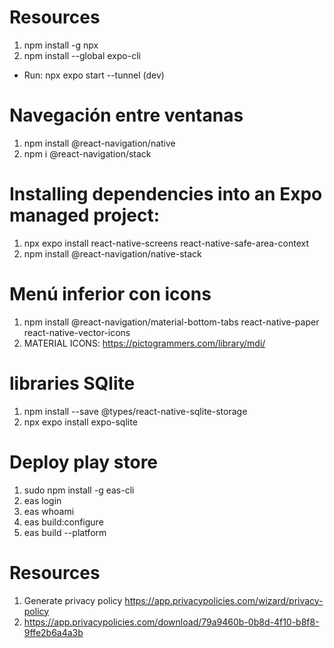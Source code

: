 #  Resources

1. npm install -g npx
2. npm install --global expo-cli

* Run: npx expo start --tunnel (dev)


# Navegación entre ventanas 

1. npm install @react-navigation/native
2. npm i @react-navigation/stack

# Installing dependencies into an Expo managed project:
1. npx expo install react-native-screens react-native-safe-area-context
2. npm install @react-navigation/native-stack

# Menú inferior con icons
 1. npm install @react-navigation/material-bottom-tabs react-native-paper react-native-vector-icons
 2. MATERIAL ICONS: https://pictogrammers.com/library/mdi/

# libraries SQlite
1. npm install --save @types/react-native-sqlite-storage
2. npx expo install expo-sqlite

# Deploy play store
1. sudo npm install -g eas-cli
2. eas login
3. eas whoami
4. eas build:configure
5. eas build --platform

# Resources 
1. Generate privacy policy https://app.privacypolicies.com/wizard/privacy-policy
2. https://app.privacypolicies.com/download/79a9460b-0b8d-4f10-b8f8-9ffe2b6a4a3b


